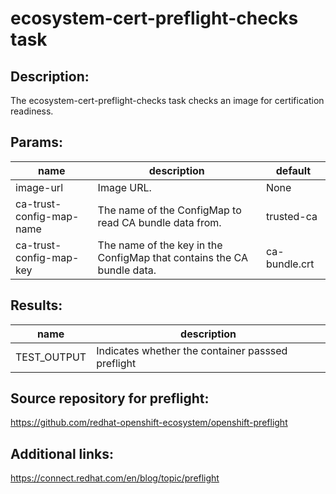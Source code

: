 # ecosystem-cert-preflight-checks task

## Description:

The ecosystem-cert-preflight-checks task checks an image for certification readiness.

## Params:

| name                     | description                                                            | default       |
|--------------------------|------------------------------------------------------------------------|---------------|
| image-url                | Image URL.                                                             | None          |
| ca-trust-config-map-name | The name of the ConfigMap to read CA bundle data from.                 | trusted-ca    |
| ca-trust-config-map-key  | The name of the key in the ConfigMap that contains the CA bundle data. | ca-bundle.crt |

## Results:

| name              | description                                      |
|-------------------|--------------------------------------------------|
| TEST_OUTPUT       | Indicates whether the container passsed preflight|

## Source repository for preflight:
https://github.com/redhat-openshift-ecosystem/openshift-preflight

## Additional links:
https://connect.redhat.com/en/blog/topic/preflight
